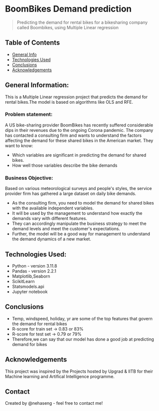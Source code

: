 # BoomBikes Demand prediction
> Predicting the demand for rental bikes for a bikesharing company called Boombikes, using Multiple Linear regression


## Table of Contents
* [General Info](#general-information)
* [Technologies Used](#technologies-used)
* [Conclusions](#conclusions)
* [Acknowledgements](#acknowledgements)

## General Information:
This is a Multiple Linear regression project that predicts the demand for rental bikes.The model is based on algorithms like OLS and RFE.

### Problem statement:
A US bike-sharing provider BoomBikes has recently suffered considerable dips in their revenues due to the ongoing Corona pandemic.
The company has contacted a consulting firm and wants to understand the factors affecting the demand for these shared bikes in the American market. 
They want to know:
- Which variables are significant in predicting the demand for shared bikes.
- How well those variables describe the bike demands

### Business Objective:
Based on various meteorological surveys and people's styles, the service provider firm has gathered a large dataset on daily bike demands.

- As the consulting firm, you need to model the demand for shared bikes with the available independent variables.
- It will be used by the management to understand how exactly the demands vary with different features.
- They can accordingly manipulate the business strategy to meet the demand levels and meet the customer's expectations.
- Further, the model will be a good way for management to understand the demand dynamics of a new market.
  
## Technologies Used:
- Python - version 3.11.8
- Pandas - version 2.2.1
- Matplotlib,Seaborn
- ScikitLearn 
- Statsmodels.api
- Jupyter notebook

## Conclusions
- Temp, windspeed, holiday, yr are some of the top features that govern the demand for rental bikes 
- R-score for train set -> 0.83 or 83% 
- R-score for test set -> 0.79 or 79% 
- Therefore,we can say that our model has done a good job at predicting demand for bikes 


## Acknowledgements
This project was inspired by the Projects hosted by Upgrad & IITB for their Machine learning and Artifical Intelligence programme.


## Contact
Created by @nehaseng - feel free to contact me!

